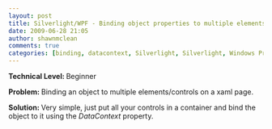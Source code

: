 ```yaml
---
layout: post
title: Silverlight/WPF - Binding object properties to multiple elements
date: 2009-06-28 21:05
author: shawnmclean
comments: true
categories: [binding, datacontext, Silverlight, Silverlight, Windows Presentation Foundation, wpf, xaml]
---
```

<strong>Technical Level: </strong>Beginner

<strong>Problem: </strong>Binding an object to multiple elements/controls on a xaml page.

<strong>Solution: </strong>Very simple, just put all your controls in a container and bind the object to it using the <em>DataContext</em> property.
